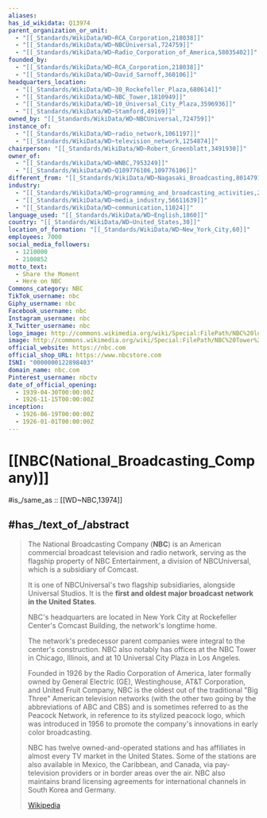 ```yaml
---
aliases:
has_id_wikidata: Q13974
parent_organization_or_unit:
  - "[[_Standards/WikiData/WD~RCA_Corporation,218038]]"
  - "[[_Standards/WikiData/WD~NBCUniversal,724759]]"
  - "[[_Standards/WikiData/WD~Radio_Corporation_of_America,58035402]]"
founded_by:
  - "[[_Standards/WikiData/WD~RCA_Corporation,218038]]"
  - "[[_Standards/WikiData/WD~David_Sarnoff,360106]]"
headquarters_location:
  - "[[_Standards/WikiData/WD~30_Rockefeller_Plaza,680614]]"
  - "[[_Standards/WikiData/WD~NBC_Tower,1810949]]"
  - "[[_Standards/WikiData/WD~10_Universal_City_Plaza,3596936]]"
  - "[[_Standards/WikiData/WD~Stamford,49169]]"
owned_by: "[[_Standards/WikiData/WD~NBCUniversal,724759]]"
instance_of:
  - "[[_Standards/WikiData/WD~radio_network,1061197]]"
  - "[[_Standards/WikiData/WD~television_network,1254874]]"
chairperson: "[[_Standards/WikiData/WD~Robert_Greenblatt,3491930]]"
owner_of:
  - "[[_Standards/WikiData/WD~WNBC,7953249]]"
  - "[[_Standards/WikiData/WD~Q109776106,109776106]]"
different_from: "[[_Standards/WikiData/WD~Nagasaki_Broadcasting,8014791]]"
industry:
  - "[[_Standards/WikiData/WD~programming_and_broadcasting_activities,29584328]]"
  - "[[_Standards/WikiData/WD~media_industry,56611639]]"
  - "[[_Standards/WikiData/WD~communication,11024]]"
language_used: "[[_Standards/WikiData/WD~English,1860]]"
country: "[[_Standards/WikiData/WD~United_States,30]]"
location_of_formation: "[[_Standards/WikiData/WD~New_York_City,60]]"
employees: 7000
social_media_followers:
  - 1210000
  - 2100852
motto_text:
  - Share the Moment
  - Here on NBC
Commons_category: NBC
TikTok_username: nbc
Giphy_username: nbc
Facebook_username: nbc
Instagram_username: nbc
X_Twitter_username: nbc
logo_image: http://commons.wikimedia.org/wiki/Special:FilePath/NBC%20logo%202022%20%28vertical%29.svg
image: http://commons.wikimedia.org/wiki/Special:FilePath/NBC%20Tower%2C%20Chicago.jpg
official_website: https://nbc.com
official_shop_URL: https://www.nbcstore.com
ISNI: "0000000122898403"
domain_name: nbc.com
Pinterest_username: nbctv
date_of_official_opening:
  - 1939-04-30T00:00:00Z
  - 1926-11-15T00:00:00Z
inception:
  - 1926-06-19T00:00:00Z
  - 1926-01-01T00:00:00Z
---
```


# [[NBC(National_Broadcasting_Company)]]

#is_/same_as :: [[WD~NBC,13974]] 

## #has_/text_of_/abstract 

> The National Broadcasting Company (**NBC**) is an American 
> commercial broadcast television and radio network, 
> serving as the flagship property of NBC Entertainment, 
> a division of NBCUniversal, which is a subsidiary of Comcast. 
> 
> It is one of NBCUniversal's two flagship subsidiaries, alongside Universal Studios.
>  It is the **first and oldest major broadcast network in the United States**.
>
> NBC's headquarters are located in New York City 
> at Rockefeller Center's Comcast Building, the network's longtime home. 
> 
> The network's predecessor parent companies were integral to the center's construction. 
> NBC also notably has offices at the NBC Tower in Chicago, Illinois, 
> and at 10 Universal City Plaza in Los Angeles.
>
> Founded in 1926 by the Radio Corporation of America, 
> later formally owned by General Electric (GE), Westinghouse, AT&T Corporation, 
> and United Fruit Company, NBC is the oldest out of the traditional "Big Three" American television networks 
> (with the other two going by the abbreviations of ABC and CBS) 
> and is sometimes referred to as the Peacock Network, in reference to its stylized peacock logo, 
> which was introduced in 1956 to promote the company's innovations in early color broadcasting.
>
> NBC has twelve owned-and-operated stations and has affiliates in almost every TV market in the United States. 
> Some of the stations are also available in Mexico, the Caribbean, and Canada, via pay-television providers or in border areas over the air. NBC also maintains brand licensing agreements for international channels in South Korea and Germany.
>
> [Wikipedia](https://en.wikipedia.org/wiki/NBC) 

